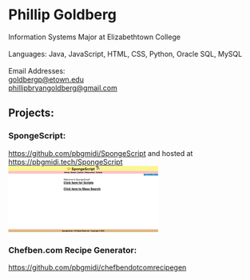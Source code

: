 # Phillip Goldberg
Information Systems Major at Elizabethtown College<br><br>Languages: Java, JavaScript, HTML, CSS, Python, Oracle SQL, MySQL<br><br>
Email Addresses:<br>
goldbergp@etown.edu<br>
phillipbryangoldberg@gmail.com

## Projects:
### SpongeScript:
https://github.com/pbgmidi/SpongeScript and hosted at https://pbgmidi.tech/SpongeScript<br>
<a href="https://pbgmidi.tech/SpongeScript"><img src="https://github.com/pbgmidi/SpongeScript/blob/main/imgs/spongescript-thumb.png"/></a>
<br>
### Chefben.com Recipe Generator:
https://github.com/pbgmidi/chefbendotcomrecipegen
